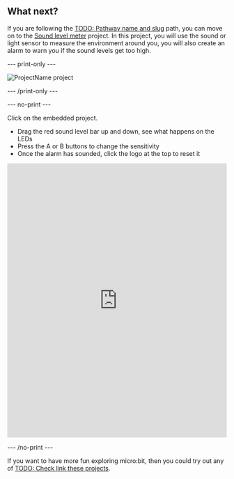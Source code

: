 ## What next?

If you are following the [TODO: Pathway name and slug](https://projects.raspberrypi.org/en/raspberrypi/path-name) path, you can move on to the [Sound level meter](https://projects.raspberrypi.org/en/projects/sound-meter) project. In this project, you will use the sound or light sensor to measure the environment around you, you will also create an alarm to warn you if the sound levels get too high.

--- print-only ---

![ProjectName project](images/projectname-project.png)

--- /print-only ---

--- no-print ---

Click on the embedded project.

+ Drag the red sound level bar up and down, see what happens on the LEDs 
+ Press the A or B buttons to change the sensitivity
+ Once the alarm has sounded, click the logo at the top to reset it

<div style="position:relative;height:0;padding-bottom:125%;overflow:hidden;"><iframe style="position:absolute;top:0;left:0;width:100%;height:100%;" src="https://makecode.microbit.org/---run?id=_h86K9q8Yb49s" allowfullscreen="allowfullscreen" sandbox="allow-popups allow-forms allow-scripts allow-same-origin" frameborder="0"></iframe></div>


--- /no-print ---

If you want to have more fun exploring micro:bit, then you could try out any of [TODO: Check link these projects](https://projects.raspberrypi.org/en/projects?software%5B%5D=makecode&curriculum%5B%5D=%201).
